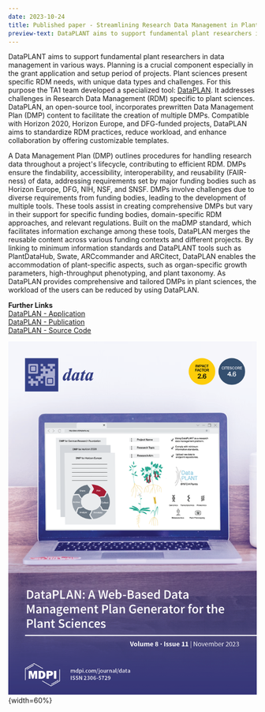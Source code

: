 ```yaml
---
date: 2023-10-24
title: Published paper - Streamlining Research Data Management in Plant Sciences
preview-text: DataPLANT aims to support fundamental plant researchers in data management in various ways. Planning is a crucial component especially in the grant application and setup period of projects. Plant sciences present specific RDM needs, with unique data types and - DataPLAN. It addresses challenges in Research Data Management (RDM) specific to plant sciences....
---
```

DataPLANT aims to support fundamental plant researchers in data management in various ways. Planning is a crucial component especially in the grant application and setup period of projects. Plant sciences present specific RDM needs, with unique data types and challenges. For this purpose the TA1 team developed a specialized tool: [DataPLAN](phttps://plan.nfdi4plants.org/). It addresses challenges in Research Data Management (RDM) specific to plant sciences. DataPLAN, an open-source tool, incorporates prewritten Data Management Plan (DMP) content to facilitate the creation of multiple DMPs. Compatible with Horizon 2020, Horizon Europe, and DFG-funded projects, DataPLAN aims to standardize RDM practices, reduce workload, and enhance collaboration by offering customizable templates.

A Data Management Plan (DMP) outlines procedures for handling research data throughout a project's lifecycle, contributing to efficient RDM. DMPs ensure the findability, accessibility, interoperability, and reusability (FAIR-ness) of data, addressing requirements set by major funding bodies such as Horizon Europe, DFG, NIH, NSF, and SNSF. DMPs involve challenges due to diverse requirements from funding bodies, leading to the development of multiple tools. These tools assist in creating comprehensive DMPs but vary in their support for specific funding bodies, domain-specific RDM approaches, and relevant regulations. Built on the maDMP standard, which facilitates information exchange among these tools, DataPLAN merges the reusable content across various funding contexts and different projects. By linking to minimum information standards and DataPLANT tools such as PlantDataHub, Swate, ARCcommander and ARCitect, DataPLAN enables the accommodation of plant-specific aspects, such as organ-specific growth parameters, high-throughput phenotyping, and plant taxonomy. As DataPLAN provides comprehensive and tailored DMPs in plant sciences, the workload of the users can be reduced by using DataPLAN.

**Further Links**   
[DataPLAN - Application](phttps://plan.nfdi4plants.org/)   
[DataPLAN - Publication](https://doi.org/10.3390/data8110159)   
[DataPLAN - Source Code](https://github.com/nfdi4plants/dataplan)  


![DataPLAN Cover](../../images/News-Items/DataPLAN-2.png){width=60%}   
